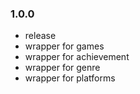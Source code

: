 ### 1.0.0
- release
- wrapper for games
- wrapper for achievement
- wrapper for genre
- wrapper for platforms
